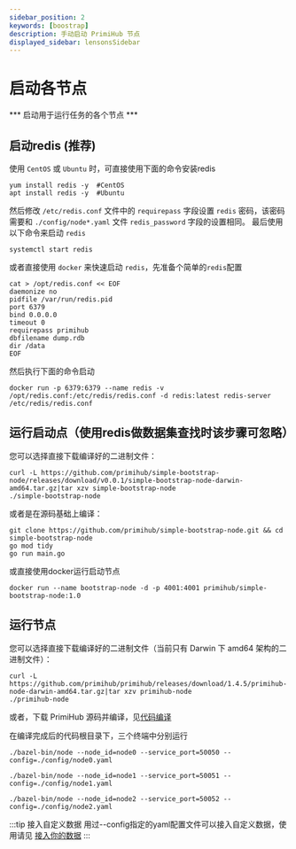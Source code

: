 ```yaml
---
sidebar_position: 2
keywords: [boostrap]
description: 手动启动 PrimiHub 节点
displayed_sidebar: lensonsSidebar
---
```


# 启动各节点

*** 启动用于运行任务的各个节点 *** 

## 启动redis (推荐)

使用 `CentOS` 或 `Ubuntu` 时，可直接使用下面的命令安装redis
```
yum install redis -y  #CentOS
apt install redis -y  #Ubuntu
```
然后修改 `/etc/redis.conf` 文件中的 `requirepass` 字段设置 `redis` 密码，该密码需要和 `./config/node*.yaml` 文件 `redis_password` 字段的设置相同。
最后使用以下命令来启动 `redis`
```
systemctl start redis
```

或者直接使用 `docker` 来快速启动 `redis`，先准备个简单的`redis`配置
```
cat > /opt/redis.conf << EOF
daemonize no
pidfile /var/run/redis.pid
port 6379
bind 0.0.0.0
timeout 0
requirepass primihub
dbfilename dump.rdb
dir /data
EOF
```
然后执行下面的命令启动
```
docker run -p 6379:6379 --name redis -v /opt/redis.conf:/etc/redis/redis.conf -d redis:latest redis-server /etc/redis/redis.conf
```
 
## 运行启动点（使用redis做数据集查找时该步骤可忽略）

您可以选择直接下载编译好的二进制文件：

```shell
curl -L https://github.com/primihub/simple-bootstrap-node/releases/download/v0.0.1/simple-bootstrap-node-darwin-amd64.tar.gz|tar xzv simple-bootstrap-node
./simple-bootstrap-node
```

或者是在源码基础上编译：

```shell
git clone https://github.com/primihub/simple-bootstrap-node.git && cd simple-bootstrap-node
go mod tidy
go run main.go
```

或直接使用docker运行启动节点
```shell
docker run --name bootstrap-node -d -p 4001:4001 primihub/simple-bootstrap-node:1.0
```

## 运行节点

您可以选择直接下载编译好的二进制文件（当前只有 Darwin 下 amd64 架构的二进制文件）：

```shell
curl -L https://github.com/primihub/primihub/releases/download/1.4.5/primihub-node-darwin-amd64.tar.gz|tar xzv primihub-node
./primihub-node
```

或者，下载 PrimiHub 源码并编译，见[代码编译](docs/../build)

在编译完成后的代码根目录下，三个终端中分别运行

```shell
./bazel-bin/node --node_id=node0 --service_port=50050 --config=./config/node0.yaml
```
```shell
./bazel-bin/node --node_id=node1 --service_port=50051 --config=./config/node1.yaml
```
```shell
./bazel-bin/node --node_id=node2 --service_port=50052 --config=./config/node2.yaml
```

:::tip 接入自定义数据
用过--config指定的yaml配置文件可以接入自定义数据，使用请见 [接入你的数据](docs/../connect-datasource)
:::
